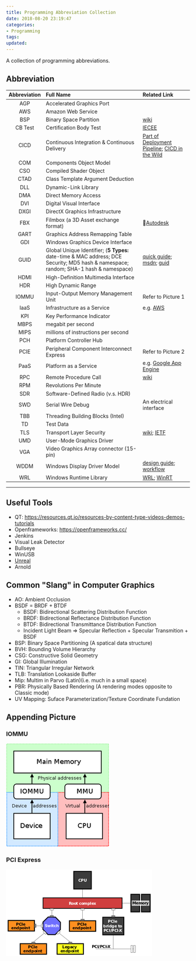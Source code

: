 ```yaml
---
title: Programming Abbreviation Collection
date: 2018-08-20 23:19:47
categories:
- Programming
tags:
updated:
---
```


A collection of programming abbreviations.

<!-- more -->

## Abbreviation

| Abbreviation | Full Name | Related Link|
| :------: | :------ | :------ |
| AGP | Accelerated Graphics Port | |
| AWS | Amazon Web Service | |
| BSP | Binary Space Partition| [wiki](https://en.wikipedia.org/wiki/Binary_space_partitioning) |
| CB Test | Certification Body Test | [IECEE](https://www.iecee.org/certification/certificates/) |
| CICD | Continuous Integration & Continuous Delivery| [Part of Deployment Pipeline](https://en.wikipedia.org/wiki/Continuous_delivery); [CICD in the Wild](https://medium.com/@edzob/ci-and-cd-in-the-wild-b5ca8f71fa28) |
| COM | Components Object Model | |
| CSO | Compiled Shader Object | |
| CTAD | Class Template Argument Deduction | |
| DLL | Dynamic-Link Library | |
| DMA | Direct Memory Access | |
| DVI | Digital Visual Interface | |
| DXGI | DirectX Graphics Infrastructure | |
| FBX | Filmbox (a 3D Asset exchange format) | [Autodesk](https://www.autodesk.com/products/fbx/overview) |
| GART | Graphics Address Remapping Table | |
| GDI | Windows Graphics Device Interface | |
| GUID | Global Unique Identifier; (**5 Types:** date-time & MAC address; DCE Security; MD5 hash & namespace; random; SHA-1 hash & namespace) | [quick guide](https://betterexplained.com/articles/the-quick-guide-to-guids/);  [msdn](https://msdn.microsoft.com/en-us/library/system.guid%28v=vs.110%29.aspx); [guid](http://guid.one/)|
| HDMI | High-Definition Multimedia Interface | |
| HDR | High Dynamic Range | |
| IOMMU | Input-Output Memory Management Unit | Refer to Picture 1 |
| IaaS | Infrastructure as a Service | e.g. [AWS](https://aws.amazon.com) |
| KPI | Key Performance Indicator | |
| MBPS | megabit per second | |
| MIPS | millions of instructions per second | |
| PCH | Platform Controller Hub | |
| PCIE | Peripheral Component Interconnect Express | Refer to Picture 2 |
| PaaS | Platform as a Service | e.g. [Google App Engine](https://cloud.google.com/appengine/) |
| RPC | Remote Procedure Call | [wiki](https://en.wikipedia.org/wiki/Remote_procedure_call) |
| RPM | Revolutions Per Minute | |
| SDR | Software-Defined Radio (v.s. HDR) | |
| SWD | Serial Wire Debug | An electrical interface | |
| TBB | Threading Building Blocks (Intel) | |
| TD | Test Data | |
| TLS | Transport Layer Security | [wiki](https://en.wikipedia.org/wiki/Transport_Layer_Security); [IETF](https://tools.ietf.org/html/rfc8446) |
| UMD | User-Mode Graphics Driver | |
| VGA | Video Graphics Array connector (15-pin) | |
| WDDM | Windows Display Driver Model | [design guide](https://docs.microsoft.com/en-us/windows-hardware/drivers/display/windows-vista-display-driver-model-design-guide); [workflow](https://docs.microsoft.com/en-us/windows-hardware/drivers/display/windows-vista-and-later-display-driver-model-operation-flow) |
| WRL | Windows Runtime Library | [WRL](https://docs.microsoft.com/en-us/cpp/windows/windows-runtime-cpp-template-library-wrl); [WinRT](https://docs.microsoft.com/en-us/windows/uwp/cpp-and-winrt-apis/index)|
* * *

## Useful Tools

- QT: https://resources.qt.io/resources-by-content-type-videos-demos-tutorials
- Openframeworks: https://openframeworks.cc/
- Jenkins
- Visual Leak Detector
- Bullseye
- WinUSB
- [Unreal](https://www.unrealengine.com/en-US/ue4-on-github)
- Arnold

## Common "Slang" in Computer Graphics

- AO: Ambient Occlusion
- BSDF = BRDF + BTDF
  - BSDF: Bidirectional Scattering Distribution Function
  - BRDF: Bidirectional Reflectance Distribution Function
  - BTDF: Bidirectional Transmittance Distribution Function
  - Incident Light Beam => Specular Reflection + Specular Transmition + BSDF
- BSP: Binary Space Partitioning (A spatical data structure)
- BVH: Bounding Volume Hierarchy
- CSG: Constructive Solid Geometry
- GI: Global Illumination
- TIN: Triangular Irregular Network
- TLB: Translation Lookaside Buffer
- Mip: Multim in Parvo (Latin)(i.e. much in a small space)
- PBR: Physically Based Rendering (A rendering modes opposite to Classic mode)
- UV Mapping: Suface Parameterization/Texture Coordinate Fundation

## Appending Picture

### IOMMU

![IOMMU](/contents/images/Programming-Abbreviation-Collection/MMU_and_IOMMU.png)

### PCI Express

![PCI Express](/contents/images/Programming-Abbreviation-Collection/PCI_Express.png)